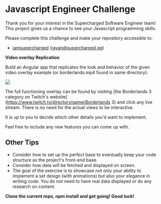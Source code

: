 # Javascript Engineer Challenge

Thank you for your interest in the Supercharged Software Engineer team! This project gives us a chance to see your Javascript programming skills.

Please complete this challenge and make your repository accessible to:

- [iamsupercharged](https://github.com/iamsupercharged) (rayan@supercharged.gg)


**Video overlay Replication**

Build an Angular app that replicates the look and behavior of the given video overlay example (or borderlands.mp4 found in same directory): 

![](borderlands.gif)

The full functioning overlay can be found by visiting [the Borderlands 3 category on Twitch's website](https://www.twitch.tv/directory/game/Borderlands 3) and click any live stream. There is no need for the actual views to be interactive. 

It is up to you to decide which other details you'd want to implement.

Feel free to include any new features you can come up with.

## Other Tips

- Consider how to set up the perfect base to eventually keep your code structure as the project's front-end base.
- Consider how data will be fetched and displayed on screen.
- The goal of the exercise is to showcase not only your ability to implement a set design (with animations) but also your elegance in writing code. You do not need to have real data displayed or do any research on content. 

**Clone the current repo, npm install and get going! Good luck!**
